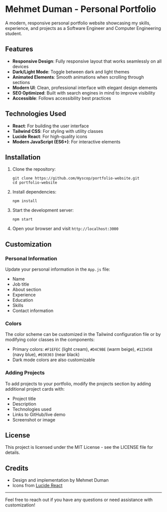 # Mehmet Duman - Personal Portfolio

A modern, responsive personal portfolio website showcasing my skills, experience, and projects as a Software Engineer and Computer Engineering student.

## Features

- **Responsive Design**: Fully responsive layout that works seamlessly on all devices
- **Dark/Light Mode**: Toggle between dark and light themes
- **Animated Elements**: Smooth animations when scrolling through sections
- **Modern UI**: Clean, professional interface with elegant design elements
- **SEO Optimized**: Built with search engines in mind to improve visibility
- **Accessible**: Follows accessibility best practices

## Technologies Used

- **React**: For building the user interface
- **Tailwind CSS**: For styling with utility classes
- **Lucide React**: For high-quality icons
- **Modern JavaScript (ES6+)**: For interactive elements

## Installation

1. Clone the repository:

   ```
   git clone https://github.com/Hyscop/portfolio-website.git
   cd portfolio-website
   ```

2. Install dependencies:

   ```
   npm install
   ```

3. Start the development server:

   ```
   npm start
   ```

4. Open your browser and visit `http://localhost:3000`

## Customization

### Personal Information

Update your personal information in the `App.js` file:

- Name
- Job title
- About section
- Experience
- Education
- Skills
- Contact information

### Colors

The color scheme can be customized in the Tailwind configuration file or by modifying color classes in the components:

- Primary colors: `#F1EFEC` (light cream), `#D4C9BE` (warm beige), `#123458` (navy blue), `#030303` (near black)
- Dark mode colors are also customizable

### Adding Projects

To add projects to your portfolio, modify the projects section by adding additional project cards with:

- Project title
- Description
- Technologies used
- Links to GitHub/live demo
- Screenshot or image

## License

This project is licensed under the MIT License - see the LICENSE file for details.

## Credits

- Design and implementation by Mehmet Duman
- Icons from [Lucide React](https://lucide.dev/)

---

Feel free to reach out if you have any questions or need assistance with customization!

